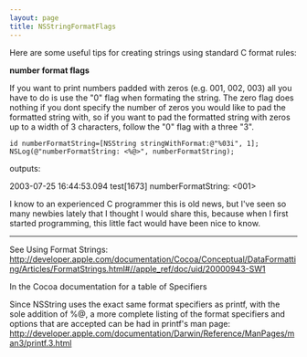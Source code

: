 ```yaml
---
layout: page
title: NSStringFormatFlags
---
```




Here are some useful tips for creating strings using standard C format rules:

**number format flags**

If you want to print numbers padded with zeros (e.g. 001, 002, 003) all you have to do is use the "0" flag when formating the string. The zero flag does nothing if you dont specify the number of zeros you would like to pad the formatted string with, so if you want to pad the formatted string with zeros up to a width of 3 characters, follow the "0" flag with a three "3".  

    
    id numberFormatString=[NSString stringWithFormat:@"%03i", 1];
    NSLog(@"numberFormatString: <%@>", numberFormatString);


outputs:

    
2003-07-25 16:44:53.094 test[1673] numberFormatString: <001>


I know to an experienced C programmer this is old news, but I've seen so many newbies lately that I thought I would share this, because when I first started programming, this little fact would have been nice to know.

----

See Using Format Strings: http://developer.apple.com/documentation/Cocoa/Conceptual/DataFormatting/Articles/FormatStrings.html#//apple_ref/doc/uid/20000943-SW1

In the Cocoa documentation for a table of Specifiers

Since NSString uses the exact same format specifiers as     printf, with the sole addition of     %@, a more complete listing of the format specifiers and options that are accepted can be had in     printf's man page: http://developer.apple.com/documentation/Darwin/Reference/ManPages/man3/printf.3.html


